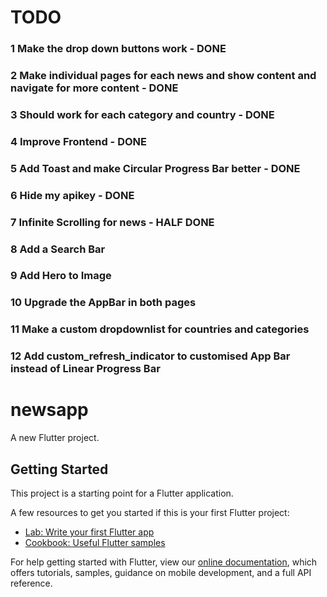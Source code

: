 # TODO

### 1 Make the drop down buttons work - DONE 
### 2 Make individual pages for each news and show content and navigate for more content - DONE
### 3 Should work for each category and country - DONE
### 4 Improve Frontend - DONE
### 5 Add Toast and make Circular Progress Bar better - DONE
### 6 Hide my apikey - DONE
### 7 Infinite Scrolling for news - HALF DONE
### 8 Add a Search Bar
### 9 Add Hero to Image
### 10 Upgrade the AppBar in both pages
### 11 Make a custom dropdownlist for countries and categories
### 12 Add custom_refresh_indicator to customised App Bar instead of Linear Progress Bar


# newsapp

A new Flutter project.

## Getting Started

This project is a starting point for a Flutter application.

A few resources to get you started if this is your first Flutter project:

- [Lab: Write your first Flutter app](https://flutter.dev/docs/get-started/codelab)
- [Cookbook: Useful Flutter samples](https://flutter.dev/docs/cookbook)

For help getting started with Flutter, view our
[online documentation](https://flutter.dev/docs), which offers tutorials,
samples, guidance on mobile development, and a full API reference.

